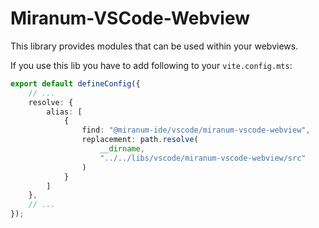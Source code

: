 # Miranum-VSCode-Webview

This library provides modules that can be used within your webviews.

If you use this lib you have to add following to your `vite.config.mts`:

```ts
export default defineConfig({
    // ...
    resolve: {
        alias: [
            {
                find: "@miranum-ide/vscode/miranum-vscode-webview",
                replacement: path.resolve(
                    __dirname,
                    "../../libs/vscode/miranum-vscode-webview/src"
                )
            }
        ]
    },
    // ...
});
```
